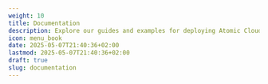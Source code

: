 ```yaml
---
weight: 10
title: Documentation
description: Explore our guides and examples for deploying Atomic Cloud.
icon: menu_book
date: 2025-05-07T21:40:36+02:00
lastmod: 2025-05-07T21:40:36+02:00
draft: true
slug: documentation
---
```

